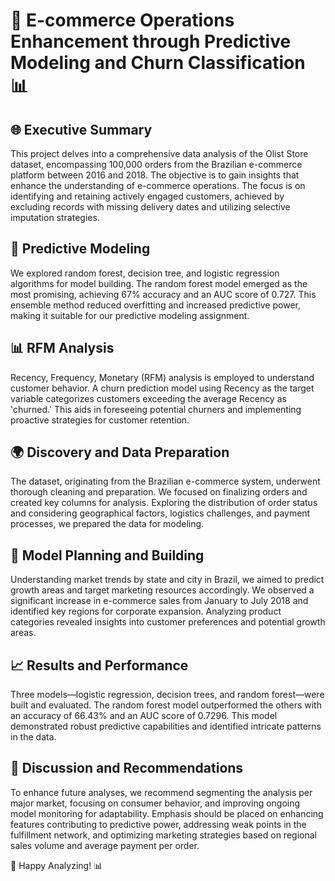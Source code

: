 # 🚀 E-commerce Operations Enhancement through Predictive Modeling and Churn Classification 📊

## 🌐 Executive Summary

This project delves into a comprehensive data analysis of the Olist Store dataset, encompassing 100,000 orders from the Brazilian e-commerce platform between 2016 and 2018. The objective is to gain insights that enhance the understanding of e-commerce operations. The focus is on identifying and retaining actively engaged customers, achieved by excluding records with missing delivery dates and utilizing selective imputation strategies.

## 🔮 Predictive Modeling

We explored random forest, decision tree, and logistic regression algorithms for model building. The random forest model emerged as the most promising, achieving 67% accuracy and an AUC score of 0.727. This ensemble method reduced overfitting and increased predictive power, making it suitable for our predictive modeling assignment.

## 📊 RFM Analysis

Recency, Frequency, Monetary (RFM) analysis is employed to understand customer behavior. A churn prediction model using Recency as the target variable categorizes customers exceeding the average Recency as 'churned.' This aids in foreseeing potential churners and implementing proactive strategies for customer retention.

## 🌍 Discovery and Data Preparation

The dataset, originating from the Brazilian e-commerce system, underwent thorough cleaning and preparation. We focused on finalizing orders and created key columns for analysis. Exploring the distribution of order status and considering geographical factors, logistics challenges, and payment processes, we prepared the data for modeling.

## 🚀 Model Planning and Building

Understanding market trends by state and city in Brazil, we aimed to predict growth areas and target marketing resources accordingly. We observed a significant increase in e-commerce sales from January to July 2018 and identified key regions for corporate expansion. Analyzing product categories revealed insights into customer preferences and potential growth areas.

## 📈 Results and Performance

Three models—logistic regression, decision trees, and random forest—were built and evaluated. The random forest model outperformed the others with an accuracy of 66.43% and an AUC score of 0.7296. This model demonstrated robust predictive capabilities and identified intricate patterns in the data.

## 💬 Discussion and Recommendations

To enhance future analyses, we recommend segmenting the analysis per major market, focusing on consumer behavior, and improving ongoing model monitoring for adaptability. Emphasis should be placed on enhancing features contributing to predictive power, addressing weak points in the fulfillment network, and optimizing marketing strategies based on regional sales volume and average payment per order.

🚀 Happy Analyzing! 📊
